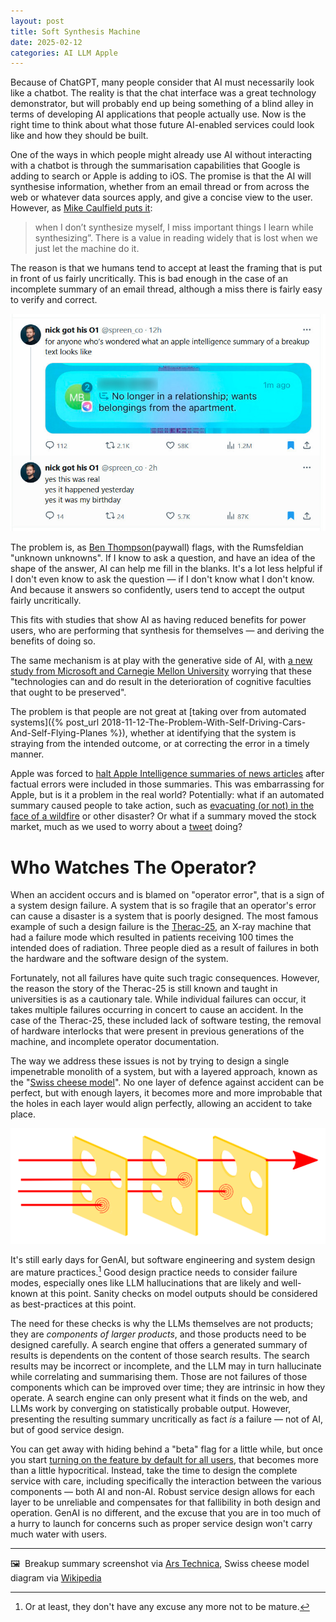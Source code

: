 ```yaml
---
layout: post
title: Soft Synthesis Machine
date: 2025-02-12
categories: AI LLM Apple
---
```


Because of ChatGPT, many people consider that AI must necessarily look like a chatbot. The reality is that the chat interface was a great technology demonstrator, but will probably end up being something of a blind alley in terms of developing AI applications that people actually use. Now is the right time to think about what those future AI-enabled services could look like and how they should be built.

One of the ways in which people might already use AI without interacting with a chatbot is through the summarisation capabilities that Google is adding to search or Apple is adding to iOS. The promise is that the AI will synthesise information, whether from an email thread or from across the web or whatever data sources apply, and give a concise view to the user. However, as [Mike Caulfield puts it](https://mikecaulfield.substack.com/p/google-searchs-ai-is-or-should-be):

> when I don’t synthesize myself, I miss important things I learn while synthesizing”. There is a value in reading widely that is lost when we just let the machine do it. 

The reason is that we humans tend to accept at least the framing that is put in front of us fairly uncritically. This is bad enough in the case of an incomplete summary of an email thread, although a miss there is fairly easy to verify and correct.

![Screenshot of Apple Intelligence summary of text message thread: "No longer in a relationship; wants belongings from the apartment"](/images/nick_screenshot.jpg)

The problem is, as [Ben Thompson](https://stratechery.com/2025/deep-research-and-knowledge-value/)(paywall) flags, with the Rumsfeldian "unknown unknowns". If I know to ask a question, and have an idea of the shape of the answer, AI can help me fill in the blanks. It's a lot less helpful if I don't even know to ask the question — if I don't know what I don't know. And because it answers so confidently, users tend to accept the output fairly uncritically.

This fits with studies that show AI as having reduced benefits for power users, who are performing that synthesis for themselves — and deriving the benefits of doing so. 

The same mechanism is at play with the generative side of AI, with [a new study from Microsoft and Carnegie Mellon University](https://www.microsoft.com/en-us/research/publication/the-impact-of-generative-ai-on-critical-thinking-self-reported-reductions-in-cognitive-effort-and-confidence-effects-from-a-survey-of-knowledge-workers/) worrying that these "technologies can and do result in the deterioration of cognitive faculties that ought to be preserved".

The problem is that people are not great at [taking over from automated systems]({% post_url  2018-11-12-The-Problem-With-Self-Driving-Cars-And-Self-Flying-Planes %}), whether at identifying that the system is straying from the intended outcome, or at correcting the error in a timely manner.

Apple was forced to [halt Apple Intelligence summaries of news articles](https://www.bbc.com/news/articles/cq5ggew08eyo) after factual errors were included in those summaries. This was embarrassing for Apple, but is it a problem in the real world? Potentially: what if an automated summary caused people to take action, such as [evacuating (or not) in the face of a wildfire](https://fullfact.org/blog/2025/feb/fact-checking-the-la-wildfires/) or other disaster? Or what if a summary moved the stock market, much as we used to worry about a [tweet](https://www.barrons.com/articles/donald-trump-twitter-stock-market-51567803655) doing?

# Who Watches The Operator?

When an accident occurs and is blamed on "operator error", that is a sign of a system design failure. A system that is so fragile that an operator's error can cause a disaster is a system that is poorly designed. The most famous example of such a design failure is the [Therac-25](https://en.wikipedia.org/wiki/Therac-25), an X-ray machine that had a failure mode which resulted in patients receiving 100 times the intended does of radiation. Three people died as a result of failures in both the hardware and the software design of the system.

Fortunately, not all failures have quite such tragic consequences. However, the reason the story of the Therac-25 is still known and taught in universities is as a cautionary tale. While individual failures can occur, it takes multiple failures occurring in concert to cause an accident. In the case of the Therac-25, these included lack of software testing, the removal of hardware interlocks that were present in previous generations of the machine, and incomplete operator documentation.

The way we address these issues is not by trying to design a single impenetrable monolith of a system, but with a layered approach, known as the "[Swiss cheese model](https://en.wikipedia.org/wiki/Swiss_cheese_model)". No one layer of defence against accident can be perfect, but with enough layers, it becomes more and more improbable that the holes in each layer would align perfectly, allowing an accident to take place.

![Slices of Swiss cheese showing how aligned holes in different layers of defence can allow accidents to occur](/images/swiss-cheese-model.png)

It's still early days for GenAI, but software engineering and system design are mature practices.[^1] Good design practice needs to consider failure modes, especially ones like LLM hallucinations that are likely and well-known at this point. Sanity checks on model outputs should be considered as best-practices at this point.

The need for these checks is why the LLMs themselves are not products; they are *components of larger products*, and those products need to be designed carefully. A search engine that offers a generated summary of results is dependents on the content of those search results. The search results may be incorrect or incomplete, and the LLM may in turn hallucinate while correlating and summarising them. Those are not failures of those components which can be improved over time; they are intrinsic in how they operate. A search engine can only present what it finds on the web, and LLMs work by converging on statistically probable output. However, presenting the resulting summary uncritically as fact *is* a failure — not of AI, but of good service design.

You can get away with hiding behind a "beta" flag for a little while, but once you start [turning on the feature by default for all users](https://arstechnica.com/gadgets/2025/01/ios-18-3-disables-controversial-ai-generated-news-app-notifications/), that becomes more than a little hypocritical. Instead, take the time to design the complete service with care, including specifically the interaction between the various components — both AI and non-AI. Robust service design allows for each layer to be unreliable and compensates for that fallibility in both design and operation. GenAI is no different, and the excuse that you are in too much of a hurry to launch for concerns such as proper service design won't carry much water with users.

[^1]: Or at least, they don't have any excuse any more not to be mature.

***

🖼️  Breakup summary screenshot via [Ars Technica](https://arstechnica.com/ai/2024/10/man-learns-hes-being-dumped-via-dystopian-ai-summary-of-texts/), Swiss cheese model diagram via [Wikipedia](https://en.wikipedia.org/wiki/Swiss_cheese_model)
